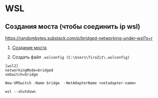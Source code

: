 #  WSL

## Создания моста (чтобы соединить ip wsl)
https://randombytes.substack.com/p/bridged-networking-under-wsl?s=r
1. [Создание моста](https://learn.microsoft.com/en-us/windows-server/virtualization/hyper-v/get-started/create-a-virtual-switch-for-hyper-v-virtual-machines?tabs=powershell#create-a-virtual-switch)

2. Создать файл `.wslconfig (C:\Users\TiroZit\.wslconfig)`
```
[wsl2]
networkingMode=bridged
vmSwitch=bridge
```
```
New-VMSwitch -Name bridge  -NetAdapterName <netadapter-name>
```

```
wsl --shutdown
```

